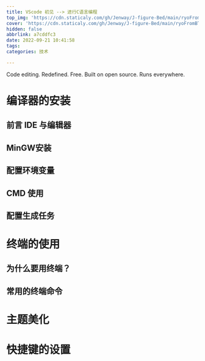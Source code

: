 ```yaml
---
title: VScode 初见 --> 进行C语言编程
top_img: 'https://cdn.staticaly.com/gh/Jenway/J-figure-Bed/main/ryoFromBTR.jpg'
cover: 'https://cdn.staticaly.com/gh/Jenway/J-figure-Bed/main/ryoFromBTR.jpg'
hidden: false
abbrlink: a7cddfc3
date: 2022-09-21 10:41:58
tags:
categories: 技术

---
```

Code editing.
Redefined.
Free. Built on open source. Runs everywhere.

# 编译器的安装
## 前言 IDE 与编辑器

## MinGW安装

## 配置环境变量

## CMD 使用

## 配置生成任务

# 终端的使用
## 为什么要用终端？

## 常用的终端命令

# 主题美化

# 快捷键的设置